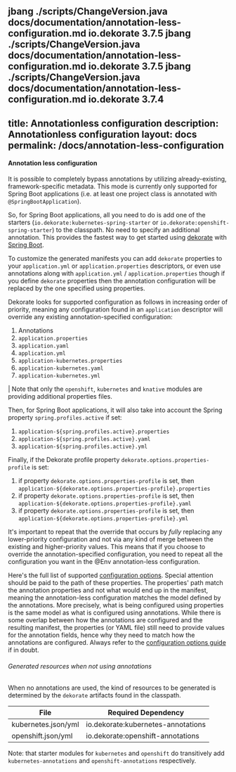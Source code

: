 jbang ./scripts/ChangeVersion.java docs/documentation/annotation-less-configuration.md io.dekorate 3.7.5
jbang ./scripts/ChangeVersion.java docs/documentation/annotation-less-configuration.md io.dekorate 3.7.5
jbang ./scripts/ChangeVersion.java docs/documentation/annotation-less-configuration.md io.dekorate 3.7.4
---
title: Annotationless configuration
description:  Annotationless configuration
layout: docs
permalink: /docs/annotation-less-configuration
---

#### Annotation less configuration

It is possible to completely bypass annotations by utilizing already-existing, framework-specific metadata. This mode is
currently only supported for Spring Boot applications (i.e. at least one project class is annotated with `@SpringBootApplication`).

So, for Spring Boot applications, all you need to do is add one of the starters (`io.dekorate:kubernetes-spring-starter` or
`io.dekorate:openshift-spring-starter`) to the classpath. No need to specify an additional annotation.
This provides the fastest way to get started using [dekorate](https://github.com/dekorateio/dekorate) with [Spring Boot](https://spring.io/projects/spring-boot).

To customize the generated manifests you can add `dekorate` properties to your `application.yml` or `application.properties`
descriptors, or even use annotations along with `application.yml` / `application.properties` though if you define `dekorate`
properties then the annotation configuration will be replaced by the one specified using properties.

Dekorate looks for supported configuration as follows in increasing order of priority, meaning any configuration found in
an `application` descriptor will override any existing annotation-specified configuration:

1. Annotations
2. `application.properties`
3. `application.yaml`
4. `application.yml`
5. `application-kubernetes.properties`
6. `application-kubernetes.yaml`
7. `application-kubernetes.yml`

| Note that only the `openshift`, `kubernetes` and `knative` modules are providing additional properties files.

Then, for Spring Boot applications, it will also take into account the Spring property `spring.profiles.active` if set:
1. `application-${spring.profiles.active}.properties`
2. `application-${spring.profiles.active}.yaml`
3. `application-${spring.profiles.active}.yml`

Finally, if the Dekorate profile property `dekorate.options.properties-profile` is set:
1. if property `dekorate.options.properties-profile` is set, then `application-${dekorate.options.properties-profile}.properties`
2. if property `dekorate.options.properties-profile` is set, then `application-${dekorate.options.properties-profile}.yaml`
3. if property `dekorate.options.properties-profile` is set, then `application-${dekorate.options.properties-profile}.yml`

It's important to repeat that the override that occurs by *fully* replacing any lower-priority configuration and not via any kind
of merge between the existing and higher-priority values. This means that if you choose to override the annotation-specified
configuration, you need to repeat all the configuration you want in the @Env annotation-less configuration.

Here's the full list of supported [configuration options]({{site.baseurl}}/configuration-guide). Special attention should be paid to the path of these
properties. The properties' path match the annotation properties and not what would end up in the manifest, meaning the
annotation-less configuration matches the model defined by the annotations. More precisely, what is being configured using
properties is the same model as what is configured using annotations. While
there is some overlap between how the annotations
are configured and the resulting manifest, the properties (or YAML file) still need to provide values for the annotation fields,
hence why they need to match how the annotations are configured. Always refer to the [configuration options guide]({{site.baseurl}}/configuration-guide)
if in doubt.

###### Generated resources when not using annotations

When no annotations are used, the kind of resources to be generated is determined by the `dekorate` artifacts found in the classpath.

| File                | Required Dependency                |
|---------------------|------------------------------------|
| kubernetes.json/yml | io.dekorate:kubernetes-annotations |
| openshift.json/yml  | io.dekorate:openshift-annotations  |



Note: that starter modules for `kubernetes` and `openshift` do transitively add `kubernetes-annotations` and `openshift-annotations` respectively.
